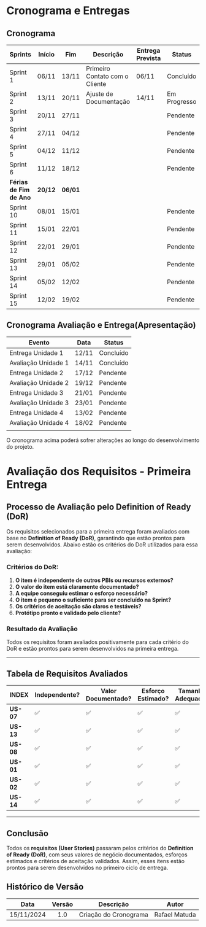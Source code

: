 # Cronograma e Entregas

## Cronograma

| Sprints              | Início          | Fim            | Descrição                          | Entrega Prevista              | Status        |
|----------------------|-----------------|----------------|------------------------------------|-------------------------|---------------|
| Sprint 1             | 06/11           | 13/11         | Primeiro Contato com o Cliente     | 06/11                   | Concluído     |
| Sprint 2             | 13/11           | 20/11         | Ajuste de Documentação             | 14/11                   | Em Progresso  |
| Sprint 3             | 20/11           | 27/11         |                                    |                         | Pendente      |
| Sprint 4             | 27/11           | 04/12         |                                    |                         | Pendente      |
| Sprint 5             | 04/12           | 11/12         |                                    |                         | Pendente      |
| Sprint 6             | 11/12           | 18/12         |                                    |                         | Pendente      |
| **Férias de Fim de Ano** | **20/12**        | **06/01**|               
| Sprint 10            | 08/01           | 15/01         |                                    |                         | Pendente      |
| Sprint 11            | 15/01           | 22/01         |                                    |                         | Pendente      |
| Sprint 12            | 22/01           | 29/01         |                                    |                         | Pendente      |
| Sprint 13            | 29/01           | 05/02         |                                    |                         | Pendente      |
| Sprint 14            | 05/02           | 12/02         |                                    |                         | Pendente      |
| Sprint 15            | 12/02           | 19/02         |                                    |                         | Pendente      |






## Cronograma Avaliação e Entrega(Apresentação)

| Evento                | Data            | Status                                |
|-----------------------|-----------------|---------------------------------------|
|Entrega Unidade 1      | 12/11           |Concluído                              |
|Avaliação Unidade 1    | 14/11           |Concluído                              |
|Entrega Unidade 2      | 17/12           |Pendente                               |
|Avaliação Unidade 2    | 19/12           |Pendente                               |
|Entrega Unidade 3      | 21/01           |Pendente                               |
|Avaliação Unidade 3    | 23/01           |Pendente                               |
|Entrega Unidade 4      | 13/02           |Pendente                               |
|Avaliação Unidade 4    | 18/02           |Pendente                               |
|                       |                 |                                       | 

O cronograma acima poderá sofrer alterações ao longo do desenvolvimento do projeto.

# Avaliação dos Requisitos - Primeira Entrega

## Processo de Avaliação pelo Definition of Ready (DoR)

Os requisitos selecionados para a primeira entrega foram avaliados com base no **Definition of Ready (DoR)**, garantindo que estão prontos para serem desenvolvidos. Abaixo estão os critérios do DoR utilizados para essa avaliação:

### Critérios do DoR:
1. **O item é independente de outros PBIs ou recursos externos?**
2. **O valor do item está claramente documentado?**
3. **A equipe conseguiu estimar o esforço necessário?**
4. **O item é pequeno o suficiente para ser concluído na Sprint?**
5. **Os critérios de aceitação são claros e testáveis?**
6. **Protótipo pronto e validado pelo cliente?**

### Resultado da Avaliação

Todos os requisitos foram avaliados positivamente para cada critério do DoR e estão prontos para serem desenvolvidos na primeira entrega.

---

## Tabela de Requisitos Avaliados

| **INDEX** | **Independente?** | **Valor Documentado?** | **Esforço Estimado?** | **Tamanho Adequado?** | **Critérios Claros?** | **Protótipo Validado?** | **Status** |
|-----------|-------------------|-------------------------|-----------------------|-----------------------|-----------------------|-------------------------|-----------|
| **US-07** | ✅                 | ✅                       | ✅                     | ✅                     | ✅                     |                        | pendente    |
| **US-13** | ✅                 | ✅                       | ✅                     | ✅                     |                      |                       | pendente    |
| **US-08** | ✅                 | ✅                       | ✅                     | ✅                     | ✅                     |                       | pendente    |
| **US-01** | ✅                 | ✅                       | ✅                     | ✅                     | ✅                     |                        | pendente    |
| **US-02** | ✅                 | ✅                       | ✅                     | ✅                     | ✅                     |                        | pendente    |
| **US-14** | ✅                 | ✅                       | ✅                     | ✅                     |                      |                        | Pendente     |

---

## Conclusão

Todos os **requisitos (User Stories)** passaram pelos critérios do **Definition of Ready (DoR)**, com seus valores de negócio documentados, esforços estimados e critérios de aceitação validados. Assim, esses itens estão prontos para serem desenvolvidos no primeiro ciclo de entrega.


##  Histórico de Versão

| **Data** | **Versão** | **Descrição** | **Autor** |
| :--------: | :--------: | :--------:  | :--------: | 
|      15/11/2024      |      1.0      |      Criação do Cronograma       |     Rafael Matuda    |